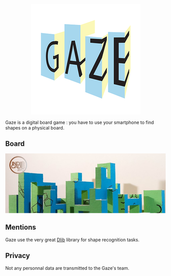 <div style="text-align:center"><img src ="/images/logo.png" alt="Gaze logo"/></div>

Gaze is a digital board game : you have to use your smartphone to find shapes on a physical board.

## Board ##

![Gaze board](/images/board.jpg)

## Mentions ##

Gaze use the very great [Dlib](http://dlib.net "Dlib") library for shape recognition tasks.

## Privacy ##

Not any personnal data are transmitted to the Gaze's team.
